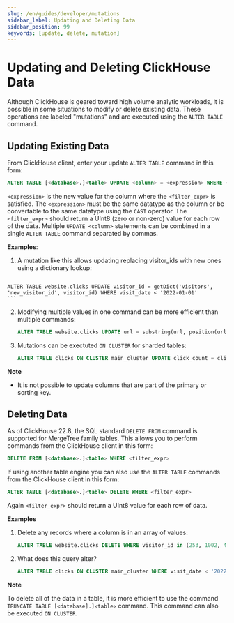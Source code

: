 ```yaml
---
slug: /en/guides/developer/mutations
sidebar_label: Updating and Deleting Data
sidebar_position: 99
keywords: [update, delete, mutation]
---
```


# Updating and Deleting ClickHouse Data

Although ClickHouse is geared toward high volume analytic workloads, it is possible in some situations to modify or delete existing data.  These operations are labeled "mutations" and are executed using the `ALTER TABLE` command.

## Updating Existing Data

From ClickHouse client, enter your update `ALTER TABLE` command in this form:

```sql
ALTER TABLE [<database>.]<table> UPDATE <column> = <expression> WHERE <filter_expr>
```

`<expression>` is the new value for the column where the `<filter_expr>` is satisfied.  The `<expression>` must be the same datatype as the column or be convertable to the same datatype using the `CAST` operator.  The `<filter_expr>` should return a UInt8 (zero or non-zero) value for each row of the data.  Multiple `UPDATE <column>` statements can be combined in a single `ALTER TABLE` command separated by commas.

**Examples**:

 1.  A mutation like this allows updating replacing visitor_ids with new ones using a dictionary lookup:

     ```sql
    ALTER TABLE website.clicks UPDATE visitor_id = getDict('visitors', 'new_visitor_id', visitor_id) WHERE visit_date < '2022-01-01'
    ```

     
2.   Modifying multiple values in one command can be more efficient than multiple commands:

     ```sql
     ALTER TABLE website.clicks UPDATE url = substring(url, position(url, '://') + 3), visitor_id = new_visit_id WHERE visit_date < '2022-01-01'
     ```

3.  Mutations can be exectuted `ON CLUSTER` for sharded tables:

     ```sql
     ALTER TABLE clicks ON CLUSTER main_cluster UPDATE click_count = click_count / 2 WHERE visitor_id ILIKE '%robot%'
     ```

**Note**

* It is not possible to update columns that are part of the primary or sorting key.



## Deleting Data 

As of ClickHouse 22.8, the SQL standard `DELETE FROM` command is supported for MergeTree family tables. This allows you to perform commands from the ClickHouse client in this form:
```sql
DELETE FROM [<database>.]<table> WHERE <filter_expr>
```

If using another table engine you can also use the `ALTER TABLE` commands from the ClickHouse client in this form:
```sql
ALTER TABLE [<database>.]<table> DELETE WHERE <filter_expr>
```

Again `<filter_expr>` should return a UInt8 value for each row of data.

**Examples**

1. Delete any records where a column is in an array of values: 
    ```sql
    ALTER TABLE website.clicks DELETE WHERE visitor_id in (253, 1002, 4277)
    ```

2.  What does this query alter?
    ```sql
    ALTER TABLE clicks ON CLUSTER main_cluster WHERE visit_date < '2022-01-02 15:00:00' AND page_id = '573'
    ```

**Note**

To delete all of the data in a table, it is more efficient to use the command `TRUNCATE TABLE [<database].]<table>` command.  This command can also be executed `ON CLUSTER`.





